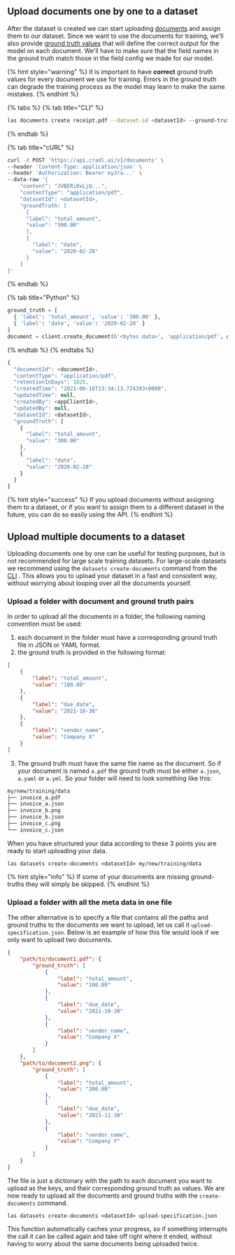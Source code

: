 ## Upload documents one by one to a dataset

After the dataset is created we can start uploading [documents](../concepts/documents.md) and assign them to our dataset. Since we want to use the documents for training, we'll also provide [ground truth values](../concepts/documents.md#setting-ground-truths) that will define the correct output for the model on each document. We'll have to make sure that the field names in the ground truth match those in the field config we made for our model.

{% hint style="warning" %}
It is important to have **correct** ground truth values for every document we use for training. Errors in the ground truth can degrade the training process as the model may learn to make the same mistakes.
{% endhint %}

{% tabs %}
{% tab title="CLI" %}
```bash
las documents create receipt.pdf --dataset-id <datasetId> --ground-truth-fields total_amount=300.00 date=2020-02-28
```
{% endtab %}

{% tab title="cURL" %}
```bash
curl -X POST 'https://api.cradl.ai/v1/documents' \
--header 'Content-Type: application/json' \
--header 'Authorization: Bearer eyJra...' \
--data-raw '{
    "content": "JVBERi0xLjQ...",
    "contentType": "application/pdf",
    "datasetId": <datasetId>,
    "groundTruth: [
      {
      "label": "total_amount",
      "value": "300.00"
      },
      {
        "label": "date",
        "value": "2020-02-28"
      }
    ]
}'
```
{% endtab %}

{% tab title="Python" %}
```python
ground_truth = [
  { 'label': 'total_amount', 'value': '300.00' },
  { 'label': 'date', 'value': '2020-02-28' }
]
document = client.create_document(b'<bytes data>', 'application/pdf', ground_truth=ground_truth, dataset_id=<datasetId>)
```
{% endtab %}
{% endtabs %}

```javascript
{
  "documentId": <documentId>,
  "contentType": "application/pdf",
  "retentionInDays": 1825,
  "createdTime": "2021-08-16T13:34:13.724393+0000",
  "updatedTime": null,
  "createdBy": <appClientId>,
  "updatedBy": null,
  "datasetId": <datasetId>,
  "groundTruth": [
    {
      "label": "total_amount",
      "value": "300.00"
    },
    {
      "label": "date",
      "value": "2020-02-28"
    }
  ]
}
```

{% hint style="success" %}
If you upload documents without assigning them to a dataset, or if you want to assign them to a different dataset in the future, you can do so easily using the API.
{% endhint %}

## Upload multiple documents to a dataset
Uploading documents one by one can be useful for testing purposes, but is not recommended for large scale training datasets.
For large-scale datasets we recommend using the `datasets create-documents` command from the [CLI](../reference/cli.md) . This allows you to upload your dataset in a fast and consistent way, without worrying about looping over all the documents yourself.

### Upload a folder with document and ground truth pairs
In order to upload all the documents in a folder, the following naming convention must be used:

1. each document in the folder must have a corresponding ground truth file in JSON or YAML format.
2. the ground truth is provided in the following format:
```json
[
    {
        "label": "total_amount",
        "value": "100.00"
    },
    {
        "label": "due_date",
        "value": "2021-10-30"
    },
    {
        "label": "vendor_name",
        "value": "Company X"
    }
]
```

3. The ground truth must have the same file name as the document. So if your document is named `a.pdf` the ground truth must be either `a.json`, `a.yaml` or `a.yml`. So your folder will need to look something like this:
```bash
my/new/training/data
├── invoice_a.pdf
├── invoice_a.json
├── invoice_b.png
├── invoice_b.json
├── invoice_c.png
└── invoice_c.json
```
When you have structured your data according to these 3 points you are ready to start uploading your data.

```shell
las datasets create-documents <datasetId> my/new/training/data
```

{% hint style="info" %}
If some of your documents are missing ground-truths they will simply be skipped.
{% endhint %}


### Upload a folder with all the meta data in one file
The other alternative is to specify a file that contains all the paths and ground truths to the documents we want to upload, let us call it `upload-specification.json`.
Below is an example of how this file would look if we only want to upload two documents.
```json
{
    "path/to/document1.pdf": {
        "ground_truth": [
            {
                "label": "total_amount",
                "value": "100.00"
            },
            {
                "label": "due_date",
                "value": "2021-10-30"
            },
            {
                "label": "vendor_name",
                "value": "Company X"
            }
        ]
    },
    "path/to/document2.png": {
        "ground_truth": [
            {
                "label": "total_amount",
                "value": "200.00"
            },
            {
                "label": "due_date",
                "value": "2021-11-30"
            },
            {
                "label": "vendor_name",
                "value": "Company Y"
            }
        ]
    }
}
```
The file is just a dictionary with the path to each document you want to upload as the keys, and their corresponding ground truth as values.
We are now ready to upload all the documents and ground truths with the `create-documents` command.
```shell
las datasets create-documents <datasetId> upload-specification.json
```
This function automatically caches your progress, so if something interrupts the call it can be called again and take off right where it ended, without having to worry about the same documents being uploaded twice.
